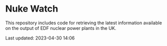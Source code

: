 # Nuke Watch

This repository includes code for retrieving the latest information available on the output of EDF nuclear power plants in the UK.

Last updated: 2023-04-30 14:06